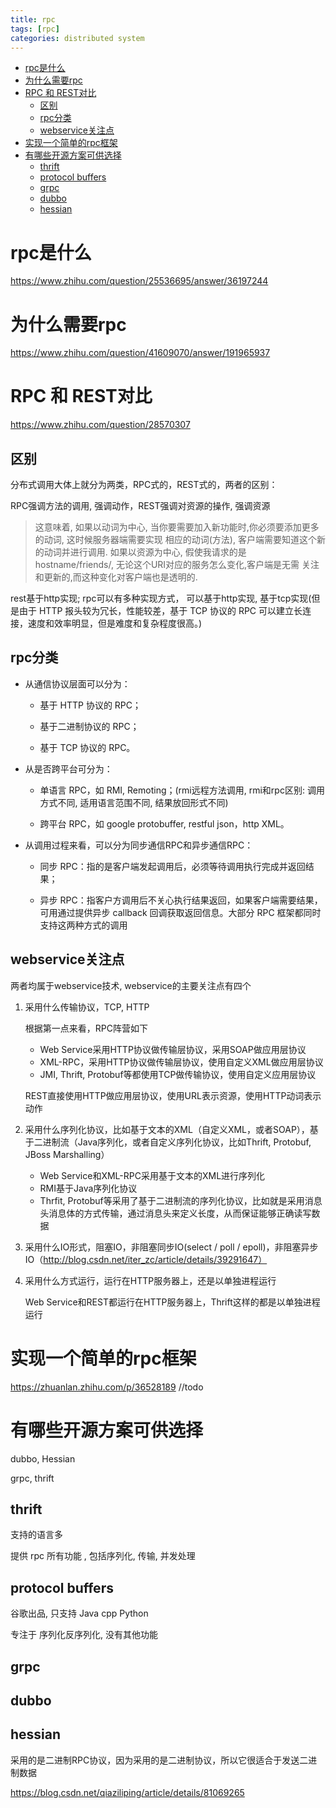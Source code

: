 ```yaml
---
title: rpc
tags: [rpc]
categories: distributed system
---
```


<!--more-->

<!-- TOC -->

- [rpc是什么](#rpc是什么)
- [为什么需要rpc](#为什么需要rpc)
- [RPC 和 REST对比](#rpc-和-rest对比)
  - [区别](#区别)
  - [rpc分类](#rpc分类)
  - [webservice关注点](#webservice关注点)
- [实现一个简单的rpc框架](#实现一个简单的rpc框架)
- [有哪些开源方案可供选择](#有哪些开源方案可供选择)
  - [thrift](#thrift)
  - [protocol buffers](#protocol-buffers)
  - [grpc](#grpc)
  - [dubbo](#dubbo)
  - [hessian](#hessian)

<!-- /TOC -->

# rpc是什么

https://www.zhihu.com/question/25536695/answer/36197244

# 为什么需要rpc

https://www.zhihu.com/question/41609070/answer/191965937





# RPC 和 REST对比

https://www.zhihu.com/question/28570307

## 区别

分布式调用大体上就分为两类，RPC式的，REST式的，两者的区别：  

RPC强调方法的调用, 强调动作，REST强调对资源的操作, 强调资源

> 这意味着, 如果以动词为中心, 当你要需要加入新功能时,你必须要添加更多的动词, 这时候服务器端需要实现 相应的动词(方法), 客户端需要知道这个新的动词并进行调用.
> 如果以资源为中心, 假使我请求的是 hostname/friends/, 无论这个URI对应的服务怎么变化,客户端是无需 关注和更新的,而这种变化对客户端也是透明的.

rest基于http实现;
rpc可以有多种实现方式， 可以基于http实现, 基于tcp实现(但是由于 HTTP 报头较为冗长，性能较差，基于 TCP 协议的 RPC 可以建立长连接，速度和效率明显，但是难度和复杂程度很高。)

## rpc分类 

* 从通信协议层面可以分为：

    * 基于 HTTP 协议的 RPC；

    * 基于二进制协议的 RPC；

    * 基于 TCP 协议的 RPC。

* 从是否跨平台可分为：

    * 单语言 RPC，如 RMI, Remoting；(rmi远程方法调用, rmi和rpc区别: 调用方式不同, 适用语言范围不同, 结果放回形式不同)

    * 跨平台 RPC，如 google protobuffer, restful json，http XML。

* 从调用过程来看，可以分为同步通信RPC和异步通信RPC：

    * 同步 RPC：指的是客户端发起调用后，必须等待调用执行完成并返回结果；

    * 异步 RPC：指客户方调用后不关心执行结果返回，如果客户端需要结果，可用通过提供异步 callback 回调获取返回信息。大部分 RPC 框架都同时支持这两种方式的调用

## webservice关注点

两者均属于webservice技术, webservice的主要关注点有四个  

1. 采用什么传输协议，TCP, HTTP

    根据第一点来看，RPC阵营如下
    * Web Service采用HTTP协议做传输层协议，采用SOAP做应用层协议
    * XML-RPC，采用HTTP协议做传输层协议，使用自定义XML做应用层协议
    * JMI, Thrift, Protobuf等都使用TCP做传输协议，使用自定义应用层协议

    REST直接使用HTTP做应用层协议，使用URL表示资源，使用HTTP动词表示动作

2. 采用什么序列化协议，比如基于文本的XML（自定义XML，或者SOAP），基于二进制流（Java序列化，或者自定义序列化协议，比如Thrift, Protobuf, JBoss Marshalling）

    * Web Service和XML-RPC采用基于文本的XML进行序列化
    * RMI基于Java序列化协议
    * Thrfit, Protobuf等采用了基于二进制流的序列化协议，比如就是采用消息头消息体的方式传输，通过消息头来定义长度，从而保证能够正确读写数据


3. 采用什么IO形式，阻塞IO，非阻塞同步IO(select / poll / epoll)，非阻塞异步IO（http://blog.csdn.net/iter_zc/article/details/39291647）

4. 采用什么方式运行，运行在HTTP服务器上，还是以单独进程运行

    Web Service和REST都运行在HTTP服务器上，Thrift这样的都是以单独进程运行

# 实现一个简单的rpc框架

https://zhuanlan.zhihu.com/p/36528189 //todo

# 有哪些开源方案可供选择

dubbo, Hessian

grpc, thrift

## thrift

支持的语言多

提供 rpc 所有功能 , 包括序列化, 传输, 并发处理

## protocol buffers

谷歌出品, 只支持 Java cpp Python

专注于 序列化反序列化, 没有其他功能

## grpc

## dubbo


## hessian

采用的是二进制RPC协议，因为采用的是二进制协议，所以它很适合于发送二进制数据

https://blog.csdn.net/qiaziliping/article/details/81069265


